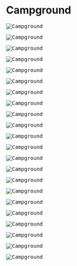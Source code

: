 # Campground


<kbd> ![Campground](https://github.com/Maverick-99/Campground/blob/main/images/1.1.png) </kbd>

<kbd> ![Campground](https://github.com/Maverick-99/Campground/blob/main/images/2.0.png) </kbd>

<kbd> ![Campground](https://github.com/Maverick-99/Campground/blob/main/images/2.1.png) </kbd>

<kbd> ![Campground](https://github.com/Maverick-99/Campground/blob/main/images/3.1.png) </kbd>

<kbd> ![Campground](https://github.com/Maverick-99/Campground/blob/main/images/4.1.png) </kbd>

<kbd> ![Campground](https://github.com/Maverick-99/Campground/blob/main/images/5.png) </kbd>

<kbd> ![Campground](https://github.com/Maverick-99/Campground/blob/main/images/6.png) </kbd>

<kbd> ![Campground](https://github.com/Maverick-99/Campground/blob/main/images/7.1.png) </kbd>

<kbd> ![Campground](https://github.com/Maverick-99/Campground/blob/main/images/8.1.png) </kbd>

<kbd> ![Campground](https://github.com/Maverick-99/Campground/blob/main/images/9.1.png) </kbd>

<kbd> ![Campground](https://github.com/Maverick-99/Campground/blob/main/images/10.1.png) </kbd>

<kbd> ![Campground](https://github.com/Maverick-99/Campground/blob/main/images/11.1.png) </kbd>

<kbd> ![Campground](https://github.com/Maverick-99/Campground/blob/main/images/12.png) </kbd>

<kbd> ![Campground](https://github.com/Maverick-99/Campground/blob/main/images/13.0.png) </kbd>

<kbd> ![Campground](https://github.com/Maverick-99/Campground/blob/main/images/13.1.png) </kbd>

<kbd> ![Campground](https://github.com/Maverick-99/Campground/blob/main/images/14.1.png) </kbd>

<kbd> ![Campground](https://github.com/Maverick-99/Campground/blob/main/images/14.2.png) </kbd>

<kbd> ![Campground](https://github.com/Maverick-99/Campground/blob/main/images/15.1.png) </kbd>

<kbd> ![Campground](https://github.com/Maverick-99/Campground/blob/main/images/18.png) </kbd>

<kbd> ![Campground](https://github.com/Maverick-99/Campground/blob/main/images/19.png) </kbd>

<kbd> ![Campground](https://github.com/Maverick-99/Campground/blob/main/images/20.png) </kbd>

<kbd> ![Campground](https://github.com/Maverick-99/Campground/blob/main/images/21.jpg) </kbd>

